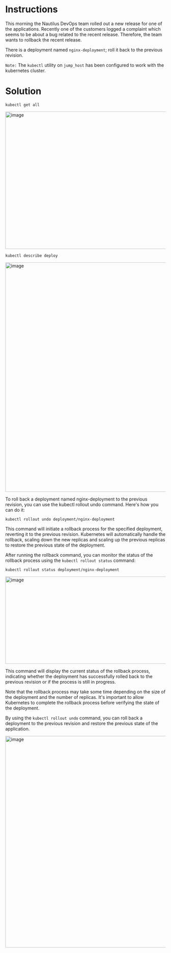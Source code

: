 # Instructions

This morning the Nautilus DevOps team rolled out a new release for one of the applications. Recently one of the customers logged a complaint which seems to be about a bug related to the recent release. Therefore, the team wants to rollback the recent release.

There is a deployment named `nginx-deployment`; roll it back to the previous revision.

`Note:` The `kubectl` utility on `jump_host` has been configured to work with the kubernetes cluster.

# Solution

`kubectl get all`

<img width="952" height="430" alt="image" src="https://github.com/user-attachments/assets/b8909a47-d9d6-4238-a1e8-ad08a81ab5e8" />


`kubectl describe deploy`

<img width="1081" height="718" alt="image" src="https://github.com/user-attachments/assets/daf0181e-7bf6-40e4-9550-aa2649e43fc9" />


To roll back a deployment named nginx-deployment to the previous revision, you can use the kubectl rollout undo command. Here's how you can do it:

`kubectl rollout undo deployment/nginx-deployment`

This command will initiate a rollback process for the specified deployment, reverting it to the previous revision. Kubernetes will automatically handle the rollback, scaling down the new replicas and scaling up the previous replicas to restore the previous state of the deployment.

After running the rollback command, you can monitor the status of the rollback process using the `kubectl rollout status` command:

`kubectl rollout status deployment/nginx-deployment`

<img width="1091" height="273" alt="image" src="https://github.com/user-attachments/assets/0a370b64-5772-4ad4-a28a-cd1f14f1d08b" />



This command will display the current status of the rollback process, indicating whether the deployment has successfully rolled back to the previous revision or if the process is still in progress.

Note that the rollback process may take some time depending on the size of the deployment and the number of replicas. It's important to allow Kubernetes to complete the rollback process before verifying the state of the deployment.

By using the `kubectl rollout undo` command, you can roll back a deployment to the previous revision and restore the previous state of the application.

<img width="1108" height="662" alt="image" src="https://github.com/user-attachments/assets/91a90421-cd58-4596-871e-0a75c17069fd" />
